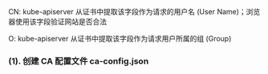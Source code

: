 CN: kube-apiserver 从证书中提取该字段作为请求的用户名 \(User Name\)；浏览器使用该字段验证网站是否合法

O: kube-apiserver 从证书中提取该字段作为请求用户所属的组 \(Group\)

### \(1\). 创建 CA 配置文件 ca-config.json

```bash

```



